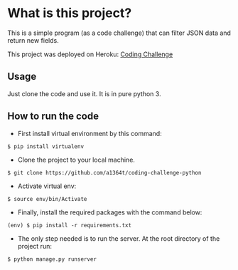# What is this project?
 
This is a simple program (as a code challenge) that can filter JSON data and return new fields.

This project was deployed on Heroku: [Coding Challenge](https://nine-code-challenge123.herokuapp.com/)

## Usage

Just clone the code and use it. It is in pure python 3.

## How to run the code

- First install virtual environment by this command:
``` 
$ pip install virtualenv
```
- Clone the project to your local machine.
```
$ git clone https://github.com/a1364t/coding-challenge-python
```
- Activate virtual env:
```
$ source env/bin/Activate
```
- Finally, install the required packages with the command below:
```
(env) $ pip install -r requirements.txt
```

- The only step needed is to run the server. At the root directory of the project run:
```
$ python manage.py runserver
```
